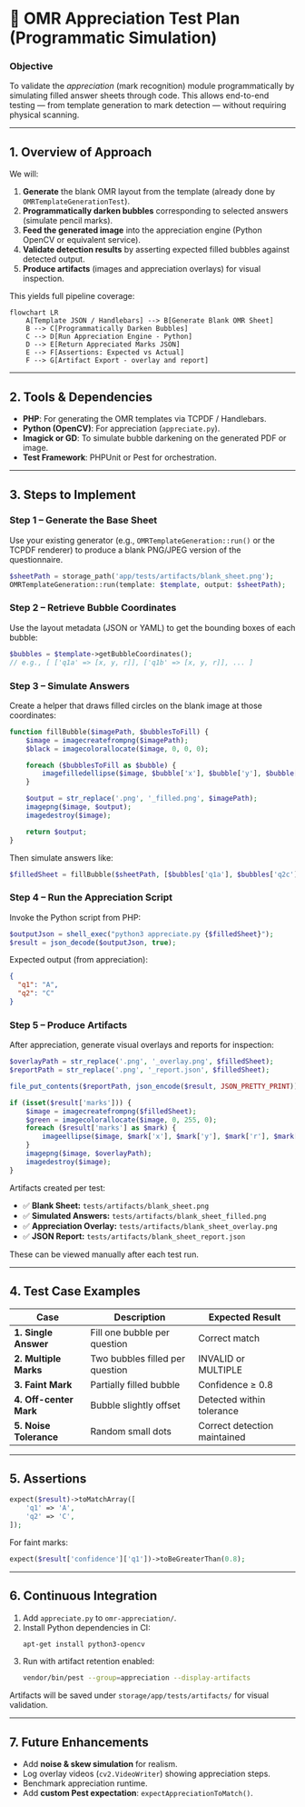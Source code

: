 # 🧠 OMR Appreciation Test Plan (Programmatic Simulation)

### **Objective**
To validate the *appreciation* (mark recognition) module programmatically by simulating filled answer sheets through code. This allows end-to-end testing — from template generation to mark detection — without requiring physical scanning.

---

## **1. Overview of Approach**

We will:

1. **Generate** the blank OMR layout from the template (already done by `OMRTemplateGenerationTest`).
2. **Programmatically darken bubbles** corresponding to selected answers (simulate pencil marks).
3. **Feed the generated image** into the appreciation engine (Python OpenCV or equivalent service).
4. **Validate detection results** by asserting expected filled bubbles against detected output.
5. **Produce artifacts** (images and appreciation overlays) for visual inspection.

This yields full pipeline coverage:

```mermaid
flowchart LR
    A[Template JSON / Handlebars] --> B[Generate Blank OMR Sheet]
    B --> C[Programmatically Darken Bubbles]
    C --> D[Run Appreciation Engine - Python]
    D --> E[Return Appreciated Marks JSON]
    E --> F[Assertions: Expected vs Actual]
    F --> G[Artifact Export - overlay and report]
```

---

## **2. Tools & Dependencies**

- **PHP**: For generating the OMR templates via TCPDF / Handlebars.
- **Python (OpenCV)**: For appreciation (`appreciate.py`).
- **Imagick or GD**: To simulate bubble darkening on the generated PDF or image.
- **Test Framework**: PHPUnit or Pest for orchestration.

---

## **3. Steps to Implement**

### **Step 1 – Generate the Base Sheet**
Use your existing generator (e.g., `OMRTemplateGeneration::run()` or the TCPDF renderer) to produce a blank PNG/JPEG version of the questionnaire.

```php
$sheetPath = storage_path('app/tests/artifacts/blank_sheet.png');
OMRTemplateGeneration::run(template: $template, output: $sheetPath);
```

### **Step 2 – Retrieve Bubble Coordinates**
Use the layout metadata (JSON or YAML) to get the bounding boxes of each bubble:

```php
$bubbles = $template->getBubbleCoordinates(); 
// e.g., [ ['q1a' => [x, y, r]], ['q1b' => [x, y, r]], ... ]
```

### **Step 3 – Simulate Answers**
Create a helper that draws filled circles on the blank image at those coordinates:

```php
function fillBubble($imagePath, $bubblesToFill) {
    $image = imagecreatefrompng($imagePath);
    $black = imagecolorallocate($image, 0, 0, 0);

    foreach ($bubblesToFill as $bubble) {
        imagefilledellipse($image, $bubble['x'], $bubble['y'], $bubble['r'], $bubble['r'], $black);
    }

    $output = str_replace('.png', '_filled.png', $imagePath);
    imagepng($image, $output);
    imagedestroy($image);

    return $output;
}
```

Then simulate answers like:

```php
$filledSheet = fillBubble($sheetPath, [$bubbles['q1a'], $bubbles['q2c']]);
```

### **Step 4 – Run the Appreciation Script**
Invoke the Python script from PHP:

```php
$outputJson = shell_exec("python3 appreciate.py {$filledSheet}");
$result = json_decode($outputJson, true);
```

Expected output (from appreciation):

```json
{
  "q1": "A",
  "q2": "C"
}
```

### **Step 5 – Produce Artifacts**
After appreciation, generate visual overlays and reports for inspection:

```php
$overlayPath = str_replace('.png', '_overlay.png', $filledSheet);
$reportPath = str_replace('.png', '_report.json', $filledSheet);

file_put_contents($reportPath, json_encode($result, JSON_PRETTY_PRINT));

if (isset($result['marks'])) {
    $image = imagecreatefrompng($filledSheet);
    $green = imagecolorallocate($image, 0, 255, 0);
    foreach ($result['marks'] as $mark) {
        imageellipse($image, $mark['x'], $mark['y'], $mark['r'], $mark['r'], $green);
    }
    imagepng($image, $overlayPath);
    imagedestroy($image);
}
```

Artifacts created per test:
- ✅ **Blank Sheet:** `tests/artifacts/blank_sheet.png`
- ✅ **Simulated Answers:** `tests/artifacts/blank_sheet_filled.png`
- ✅ **Appreciation Overlay:** `tests/artifacts/blank_sheet_overlay.png`
- ✅ **JSON Report:** `tests/artifacts/blank_sheet_report.json`

These can be viewed manually after each test run.

---

## **4. Test Case Examples**

| Case | Description | Expected Result |
|------|--------------|-----------------|
| **1. Single Answer** | Fill one bubble per question | Correct match |
| **2. Multiple Marks** | Two bubbles filled per question | INVALID or MULTIPLE |
| **3. Faint Mark** | Partially filled bubble | Confidence ≥ 0.8 |
| **4. Off-center Mark** | Bubble slightly offset | Detected within tolerance |
| **5. Noise Tolerance** | Random small dots | Correct detection maintained |

---

## **5. Assertions**

```php
expect($result)->toMatchArray([
    'q1' => 'A',
    'q2' => 'C',
]);
```

For faint marks:

```php
expect($result['confidence']['q1'])->toBeGreaterThan(0.8);
```

---

## **6. Continuous Integration**

1. Add `appreciate.py` to `omr-appreciation/`.
2. Install Python dependencies in CI:
   ```bash
   apt-get install python3-opencv
   ```
3. Run with artifact retention enabled:
   ```bash
   vendor/bin/pest --group=appreciation --display-artifacts
   ```

Artifacts will be saved under `storage/app/tests/artifacts/` for visual validation.

---

## **7. Future Enhancements**

- Add **noise & skew simulation** for realism.
- Log overlay videos (`cv2.VideoWriter`) showing appreciation steps.
- Benchmark appreciation runtime.
- Add **custom Pest expectation**: `expectAppreciationToMatch()`.
